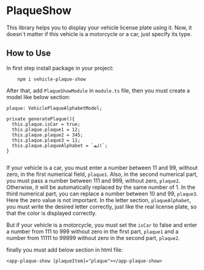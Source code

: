 # PlaqueShow

This library helps you to display your vehicle license plate using it. Now, it doesn`t matter if this vehicle is a motorcycle or a car, just specify its type.

## How to Use

In first step install package in your project:
```
    npm i vehicle-plaque-show
```

After that, add `PlaqueShowModule` in `module.ts` file, then you must create a model like below section:

```
plaque: VehiclePlaqueAlphabetModel;

private generatePlaque(){
  this.plaque.isCar = true;
  this.plaque.plaque1 = 12;
  this.plaque.plaque2 = 345;
  this.plaque.plaque3 = 11;
  this.plaque.plaqueAlphabet = `الف`;
}
      
```

If your vehicle is a car, you must enter a number between 11 and 99, without zero, in the first numerical field, `plaque1`. Also, in the second numerical part, you must pass a number between 111 and 999, without zero, `plaque2`. Otherwise, it will be automatically replaced by the same number of 1. In the third numerical part, you can replace a number between 10 and 99, `plaque3`. Here the zero value is not important. In the letter section, `plaqueAlphabet`, you must write the desired letter correctly, just like the real license plate, so that the color is displayed correctly.

But if your vehicle is a motorcycle, you must set the `isCar` to false and enter a number from 111 to 999 without zero in the first part, `plaque1` and a number from 11111 to 99999 without zero in the second part, `plaque2`.


finally you must add below section in html file:

```
<app-plaque-show [plaqueItem]="plaque"></app-plaque-show>
```
